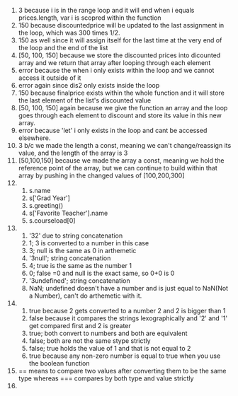 1. 3 because i is in the range loop and it will end when i equals prices.length, var i is scopred within the function
2. 150 because discountedprice will be updated to the last assignment in the loop, which was 300 times 1/2.
3. 150 as well since it will assign itself for the last time at the very end of the loop and the end of the list
4. [50, 100, 150] because we store the discounted prices into dicounted array and we return that array after looping through each element
5. error because the when i only exists within the loop and we cannot access it outside of it
6. error again since dis2 only exists inside the loop
7. 150 because finalprice exists within the whole function and it will store the last element of the list's discounted value
8. [50, 100, 150] again because we give the function an array and the loop goes through each element to discount and store its value in this new array.
9. error because 'let' i only exists in the loop and cant be accessed elsewhere.
10. 3 b/c we made the length a const, meaning we can't change/reassign its value, and the length of the array is 3
11. [50,100,150] because we made the array a const, meaning we hold the reference point of the array, but we can continue to build within that array by pushing in the changed values of [100,200,300]
12. 1. s.name
    2. s['Grad Year']
    3. s.greeting()
    4. s['Favorite Teacher'].name
    5. s.courseload[0]
13. 1. '32' due to string concatenation
    2. 1; 3 is converted to a number in this case
    3. 3; null is the same as 0 in arthemetic
    4. '3null'; string concatenation
    5. 4; true is the same as the number 1
    6. 0; false =0 and null is the exact same, so 0+0 is 0
    7. '3undefined'; string concatenation
    8. NaN; undefined doesn't have a number and is just equal to NaN(Not a Number), can't do arthemetic with it.
14. 1. true because 2 gets converted to a number 2 and 2 is bigger than 1
    2. false because it compares the strings lexographically and '2' and '1' get compared first and 2 is greater
    3. true; both convert to numbers and both are equivalent
    4. false; both are not the same stype strictly
    5. false; true holds the value of 1 and that is not equal to 2
    6. true because any non-zero number is equal to true when you use the boolean function
15. == means to compare two values after converting them to be the same type whereas === compares by both type and value strictly
16. 
